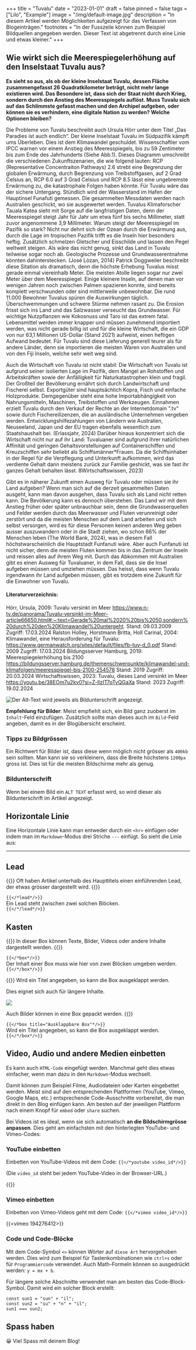 +++
title = "Tuvalu"
date = "2023-01-01"
draft = false
pinned = false
tags = ["Lilo", "Example"]
image = "/img/default-image.jpg"
description = "In diesem Artikel werden Möglichkeiten aufgezeigt für das Verfassen von Blogeinträgen."
footnotes = "In der Fusszeile können zum Beispiel Bildquellen angegeben werden. Dieser Text ist abgetrennt durch eine Linie und etwas kleiner."
+++
![]()

## Wie wirkt sich die Meerespiegelerhöhung auf den Inselstaat Tuvalu aus?

**Es sieht so aus, als ob der kleine Inselstaat Tuvalu, dessen Fläche zusammengefasst 26 Quadratkilometer beträgt, nicht mehr lange existieren wird. Das Besondere ist, dass sich der Staat nicht durch Krieg, sondern durch den Anstieg des Meeresspiegels auflöst. Muss Tuvalu sich auf das Schlimmste gefasst machen und den Archipel aufgeben, oder können sie es verhindern, eine digitale Nation zu werden? Welche Optionen bleiben?**

Die Probleme von Tuvalu beschreibt auch Ursula Hörr unter dem Titel „Das Paradies ist auch endlich“. Der kleine Inselstaat Tuvalu im Südpazifik kämpft ums Überleben. Dies ist dem Klimawandel geschuldet. Wissenschaftler vom IPCC warnen vor einem Anstieg des Meeresspiegels, bis zu 59 Zentimeter bis zum Ende des Jahrhunderts (Siehe Abb.1). Dieses Diagramm umschreibt die verschiedenen Zukunftszenarien, die wie folgend lauten: RCP (Representative Concentraiton Pathways) 2.6 strebt eine Begrenzung der globalen Erwärmung, durch Begrenzung von Treibstoffgasen, auf 2 Grad Celsius an, RCP 6.0 auf 3 Grad Celsius und RCP 8.5 lässt eine ungebremste Erwärmung zu, die katastrophale Folgen haben könnte.
Für Tuvalu wäre das der sichere Untergang. Stündlich wird der Wasserstand im Hafen der Hauptinsel Funafuti gemessen. Die gesammelten Messdaten werden nach Australien geschickt, wo sie ausgewertet werden. Tuvalus Klimaforscher Tauala Katea sieht mit Sorge auf die langfristigen Daten, denn der Meeresspiegel steigt Jahr für Jahr um etwa fünf bis sechs Millimeter, statt zuvor angenommene 3,9 Millimeter.
Warum steigt der Meeresspiegel im Pazifik so stark?
Nicht nur dehnt sich der Ozean durch die Erwärmung aus, durch die Lage im tropischen Pazifik trifft es die Inseln hier besonders heftig. Zusätzlich schmelzen Gletscher und Eisschilde und lassen den Pegel weltweit steigen. Als wäre das nicht genug, sinkt das Land in Tuvalu teilweise sogar noch ab. Geologische Prozesse und Grundwasserentnahme könnten dahinterstecken. (José Lòzan, 2014)
Patrick Doggweiler beschreibt diese Sitation als dramatisch, denn die höchste Erhebung Tuvalus misst gerade einmal viereinhalb Meter. Die meisten Atolle liegen sogar nur zwei Meter über dem Meeresspiegel. Einige kleinere Inseln, auf denen man vor wenigen Jahren noch zwischen Palmen spazieren konnte, sind bereits komplett verschwunden oder sind mittlerweile unbewohnbar.
Die rund 11.000 Bewohner Tuvalus spüren die Auswirkungen täglich. Überschwemmungen und schwere Stürme nehmen rasant zu. Die Erosion frisst sich ins Land und das Salzwasser verseucht das Grundwasser. Für wichtige Nutzpflanzen wie Kokosnuss und Taro ist das extrem fatal. Lebensmittel werden immer knapper und müssen zunehmend importiert werden, was nicht gerade billig ist und für die kleine Wirtschaft, die ein GDP von nur 63,1 Millionen US-Dollar (Stand 2021) aufweist, einen heftigen Aufwand bedeutet. Für Tuvalu sind diese Lieferung generell teurer als für andere Länder, denn sie importieren die meisten Waren von Australien und von den Fiji Inseln, welche sehr weit weg sind.

Auch die Wirtschaft von Tuvalu ist nicht stabil:
Die Wirtschaft von Tuvalu ist aufgrund seiner isolierten Lage im Pazifik, dem Mangel an Rohstoffen und Arbeitskräften sowie der Anfälligkeit für Naturkatastrophen klein und fragil. Der Großteil der Bevölkerung ernährt sich durch Landwirtschaft und Fischerei selbst. Exportgüter sind hauptsächlich Kopra, Fisch und einfache Holzprodukte. Demgegenüber steht eine hohe Importabhängigkeit von Nahrungsmitteln, Maschinen, Treibstoffen und Werkzeugen.
Einnahmen erzielt Tuvalu durch den Verkauf der Rechte an der Internetdomain ".tv" sowie durch Fischereilizenzen, die an ausländische Unternehmen vergeben werden. Entwicklungshilfezahlungen von Ländern wie Australien, Neuseeland, Japan und der EU tragen ebenfalls wesentlich zum Staatshaushalt bei. (Erlassjahr, 2024)
Darüber hinaus konzentriert sich die Wirtschaft nicht nur auf ihr Land: Tuvaluaner sind aufgrund ihrer natürlichen Affinität und geringen Gehaltsvorstellungen auf Containerschiffen und Kreuzschiffen sehr beliebt als Schiffsmänner*Frauen. Da die Schiffsinhaber in der Regel für die Verpflegung und Unterkunft aufkommen, wird das verdiente Gehalt dann meistens zurück zur Familie geshickt, was sie fast ihr ganzes Gehalt behalten lässt. 8Wirtschaftswissen, 2023)

Gibt es in näherer Zukunft einen Ausweg für Tuvalu oder müssen sie ihr Land aufgeben?
Wenn man sich auf die derzeit gesammelten Daten ausgeht, kann man davon ausgehen, dass Tuvalu sich als Land nicht retten kann. Die Bevölkerung kann es dennoch überstehen. Das Land wir mit dem Anstieg früher oder später unbrauchbar sein, denn die Grundwasserquellen und Felder werden durch das Meerwasser und Fluten verunreinigt oder zerstört und da die meisten Menschen auf dem Land arbeiten und sich selbst versorgen, wird es für diese Personen keinen anderen Weg geben ausser auszuwandern oder in die Stadt ziehen, wo schon 66% der Menschen leben (The World Bank, 2024), was in diesem Fall höchstwarscheinlich die Hauptstadt Funfanuti wäre. Aber auch Funfanuti ist nicht sicher, denn die meisten Fluten kommen bis in das Zentrum der Inseln und reissen alles auf ihrem Weg mit. Durch das Abkommen mit Australien gibt es einen Ausweg für Tuvaluaner, in dem Fall, dass sie die Insel aufgeben müssen und umziehen müssen. Das heisst, dass wenn Tuvalu irgendwann ihr Land aufgeben müssen, gibt es trotzdem eine Zukunft für die Einwohner von Tuvalu.	

#### Literaturverzeichnis:

Hörr, Ursula, 2009: Tuvalu versinkt im Meer
https://www.n-tv.de/panorama/Tuvalu-versinkt-im-Meer-article66650.html#:~:text=Gerade%20mal%2020%20bis%2050,sondern%20durch%20den%20Klimawandel%20untergeht. Stand: 09.03.2009 Zugriff: 17.03.2024
Ralston Holley, Horstmann Britta, Holl Carinal, 2004: Klimawandel, eine Herausforderung für Tuvalu:
 https://www.germanwatch.org/sites/default/files/fb-tuv-d_0.pdf 
Stand:  2009 Zugriff: 17.03.2024
Bildungsserver Hamburg, 2019:  Meerespiegelerhöhung bis 2100
https://bildungsserver.hamburg.de/themenschwerpunkte/klimawandel-und-klimafolgen/meeresspiegel-bis-2100-254578
Stand: 2019 Zugriff: 20.03.2024
Wirtschaftswissen, 2023: Tuvalu, dieses Land versinkt im Meer
https://youtu.be/38EOm7u2kv0?si=Z-llzIT7oTyQGaXa
Stand: 2023 Zugriff: 19.02.2024

![Der Alt-Text wird jeweils als Bildunterschrift angezeigt.](/img/default-image.jpg)

**Empfehlung für Bilder**: Meist empfiehlt sich, ein Bild ganz zuoberst im `Inhalt`-Feld einzufügen. Zusätzlich sollte man dieses auch im `Bild`-Feld angeben, damit es in der Blogübersicht erscheint.

### Tipps zu Bildgrössen

Ein Richtwert für Bilder ist, dass diese wenn möglich nicht grösser als `400kb` sein sollten. Man kann sie so verkleinern, dass die Breite höchstens `1200px` gross ist. Dies ist für die meisten Bildschirme mehr als genug.

### Bildunterschrift

Wenn bei einem Bild ein `ALT TEXT` erfasst wird, so wird dieser als Bildunterschrift im Artikel angezeigt.

## Horizontale Linie

Eine Horizontale Linie kann man entweder durch ein `<hr>` einfügen oder indem man im `Markdown`-Modus drei Striche `---` einfügt. So sieht die Linie aus:

- - -

## Lead

{{<lead>}}
Oft haben Artikel unterhalb des Haupttitels einen einführenden Lead, der etwas grösser dargestellt wird.
{{</lead>}}

`{{</*lead*/>}}`\
Ein Lead steht zwischen zwei solchen Blöcken.\
`{{</*/lead*/>}}`

## Kasten

{{<box>}}
In dieser Box können Texte, Bilder, Videos oder andere Inhalte dargestellt werden.
{{</box>}}

`{{</*box*/>}}`\
Der Inhalt einer Box muss wie hier von zwei Blöcken umgeben werden.\
`{{</*/box*/>}}`

{{<box title="Ausklappbare Box">}}
Wird ein Titel angegeben, so kann die Box ausgeklappt werden.

Dies eignet sich auch für längere Inhalte.

![](/img/default-image.jpg)

Auch Bilder können in eine Box gepackt werden.
{{</box>}}

`{{</*box title="Ausklappbare Box"*/>}}`\
Wird ein Titel angegeben, so kann die Box ausgeklappt werden.\
`{{</*/box*/>}}`

## Video, Audio und andere Medien einbetten

Es kann auch `HTML-Code` eingefügt werden. Manchmal geht dies etwas einfacher, wenn man dazu in den `Markdown`-Modus wechselt.

Damit können zum Beispiel Filme, Audiodateien oder Karten eingebettet werden. Meist sind auf den entsprechenden Plattformen (YouTube, Vimeo, Google Maps, etc.) entsprechende Code-Ausschnitte vorbereitet, die man direkt in den Blog einfügen kann. Am besten auf der jeweiligen Plattform nach einem Knopf für `embed` oder `share` suchen.

Bei Videos ist es ideal, wenn sie sich automatisch **an die Bildschirmgrösse anpassen**. Dies geht am einfachsten mit den hinterlegten YouTube- und Vimeo-Codes:

### YouTube einbetten

Einbetten von YouTube-Videos mit dem Code: `{{</*youtube video_id*/>}}`

(Die `video_id` steht bei jedem YouTube-Video in der Browser-URL.)

{{<youtube kQjtK32mGJQ>}}

### Vimeo einbetten

Einbetten von Vimeo-Videos geht mit dem Code: `{{</*vimeo video_id*/>}}`

{{<vimeo 194276412>}}

### Code und Code-Blöcke

Mit dem Code-Symbol `<>` können Wörter auf `diese Art` hervorgehoben werden. Dies wird zum Beispiel für Tastenkombinationen wie `ctrl+s` oder für `Programmiercode` verwendet. Auch Math-Formeln können so ausgedrückt werden: `y = mx + b`.

Für längere solche Abschnitte verwendet man am besten das Code-Block-Symbol. Damit wird ein solcher Block erstellt:

```
const sun1 = "sun" + "il";
const sun2 = "su" + "n" + "il";
sun1 === sun2;
```

## Spass haben

😀 Viel Spass mit deinem Blog!